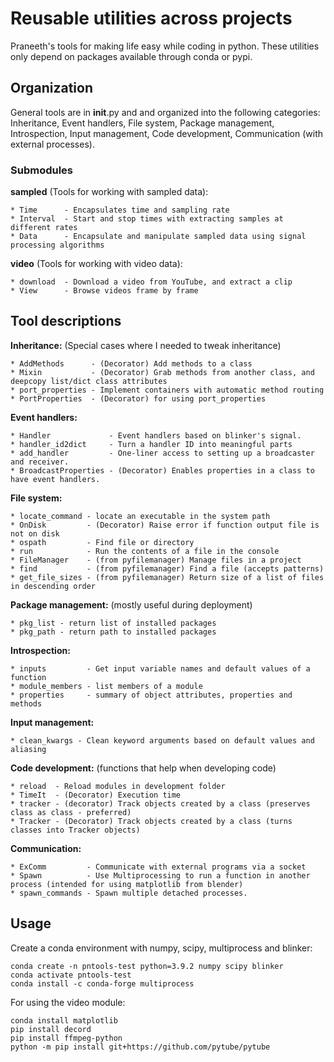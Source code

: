 # Reusable utilities across projects

Praneeth's tools for making life easy while coding in python. These utilities only depend on packages available through conda or pypi.

## Organization
General tools are in __init__.py and and organized into the following categories:
Inheritance, Event handlers, File system, Package management, 
Introspection, Input management, Code development,
Communication (with external processes).

### Submodules

**sampled** (Tools for working with sampled data):

    * Time      - Encapsulates time and sampling rate
    * Interval  - Start and stop times with extracting samples at different rates
    * Data      - Encapsulate and manipulate sampled data using signal processing algorithms

**video** (Tools for working with video data):

    * download  - Download a video from YouTube, and extract a clip
    * View      - Browse videos frame by frame

## Tool descriptions

**Inheritance:** (Special cases where I needed to tweak inheritance)  

    * AddMethods      - (Decorator) Add methods to a class
    * Mixin           - (Decorator) Grab methods from another class, and deepcopy list/dict class attributes
    * port_properties - Implement containers with automatic method routing
    * PortProperties  - (Decorator) for using port_properties

**Event handlers:**  

    * Handler             - Event handlers based on blinker's signal.
    * handler_id2dict     - Turn a handler ID into meaningful parts
    * add_handler         - One-liner access to setting up a broadcaster and receiver.
    * BroadcastProperties - (Decorator) Enables properties in a class to have event handlers.

**File system:**  

    * locate_command - locate an executable in the system path
    * OnDisk         - (Decorator) Raise error if function output file is not on disk
    * ospath         - Find file or directory
    * run            - Run the contents of a file in the console
    * FileManager    - (from pyfilemanager) Manage files in a project
    * find           - (from pyfilemanager) Find a file (accepts patterns)
    * get_file_sizes - (from pyfilemanager) Return size of a list of files in descending order

**Package management:** (mostly useful during deployment)  

    * pkg_list - return list of installed packages
    * pkg_path - return path to installed packages

**Introspection:**  

    * inputs         - Get input variable names and default values of a function
    * module_members - list members of a module
    * properties     - summary of object attributes, properties and methods

**Input management:**  

    * clean_kwargs - Clean keyword arguments based on default values and aliasing

**Code development:** (functions that help when developing code)  

    * reload  - Reload modules in development folder
    * TimeIt  - (Decorator) Execution time
    * tracker - (decorator) Track objects created by a class (preserves class as class - preferred)
    * Tracker - (Decorator) Track objects created by a class (turns classes into Tracker objects)

**Communication:**  

    * ExComm         - Communicate with external programs via a socket
    * Spawn          - Use Multiprocessing to run a function in another process (intended for using matplotlib from blender)
    * spawn_commands - Spawn multiple detached processes.



## Usage
Create a conda environment with numpy, scipy, multiprocess and blinker:

    conda create -n pntools-test python=3.9.2 numpy scipy blinker  
    conda activate pntools-test  
    conda install -c conda-forge multiprocess  

For using the video module:
    
    conda install matplotlib
    pip install decord
    pip install ffmpeg-python
    python -m pip install git+https://github.com/pytube/pytube
